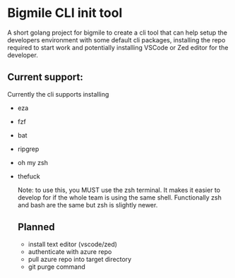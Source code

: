 # Bigmile CLI init tool

A short golang project for bigmile to create a cli tool that can help setup the developers environment with some default cli packages, installing the repo required to start work and potentially installing VSCode or Zed editor for the developer.


## Current support:

Currently the cli supports installing
- eza
- fzf
- bat
- ripgrep
- oh my zsh
- thefuck

  Note: to use this, you MUST use the zsh terminal. It makes it easier to develop for if the whole team is using the same shell. Functionally zsh and bash are the same but zsh is slightly newer.

  ## Planned

  - install text editor (vscode/zed)
  - authenticate with azure repo
  - pull azure repo into target directory
  - git purge command
